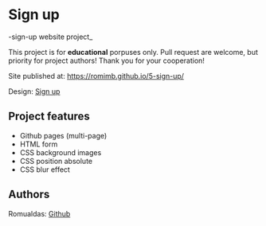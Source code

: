 # Sign up

-sign-up website project_

This project is for **educational** porpuses only. Pull request are welcome, but priority for project authors! Thank you for your cooperation!

Site published at: https://romimb.github.io/5-sign-up/

Design: [Sign up](https://cdn.discordapp.com/attachments/850245533838868480/850246368214908970/day1dr.png)

## Project features

-   Github pages (multi-page)
-   HTML form
-   CSS background images
-   CSS position absolute
-   CSS blur effect

## Authors

Romualdas: [Github](https://github.com/romimb)
